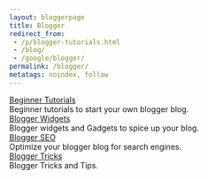 ```yaml
---
layout: bloggerpage
title: Blogger
redirect_from:
 - /p/blogger-tutorials.html
 - /blog/
 - /google/blogger/
permalink: /blogger/
metatags: noindex, follow
---
```

<div class="panel panel-success">
  <div class="panel-heading">
    <a class="panel-title" href ="/blogger/beginner/" >Beginner Tutorials</a>
  </div>
  <div class="panel-body">
    Beginner tutorials to start your own blogger blog.
  </div>
</div>

<div class="panel panel-info">
  <div class="panel-heading">
    <a class="panel-title" href ="/blogger/widget/" >Blogger Widgets</a>
  </div>
  <div class="panel-body">
    Blogger widgets and Gadgets to spice up your blog.
  </div>
</div>

<div class="panel panel-warning">
  <div class="panel-heading">
    <a class="panel-title" href ="/blogger/seo/" >Blogger SEO</a>
  </div>
  <div class="panel-body">
  Optimize your blogger blog for search engines.
  </div>
</div>

<div class="panel panel-danger">
  <div class="panel-heading">
    <a class="panel-title" href ="/blogger/tricks/">Blogger Tricks</a>
  </div>
  <div class="panel-body">
  Blogger Tricks and Tips.
  </div>
</div>
